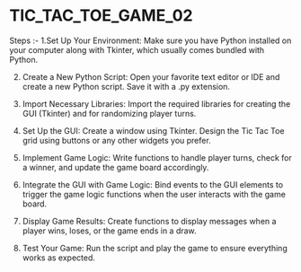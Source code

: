 # TIC_TAC_TOE_GAME_02
Steps :- 
1.Set Up Your Environment: Make sure you have Python installed on your computer along with Tkinter, which usually comes bundled with Python.

2. Create a New Python Script: Open your favorite text editor or IDE and create a new Python script. Save it with a .py extension.

3. Import Necessary Libraries: Import the required libraries for creating the GUI (Tkinter) and for randomizing player turns.

4. Set Up the GUI: Create a window using Tkinter. Design the Tic Tac Toe grid using buttons or any other widgets you prefer.

5. Implement Game Logic: Write functions to handle player turns, check for a winner, and update the game board accordingly.

6. Integrate the GUI with Game Logic: Bind events to the GUI elements to trigger the game logic functions when the user interacts with the game board.

7. Display Game Results: Create functions to display messages when a player wins, loses, or the game ends in a draw.

8. Test Your Game: Run the script and play the game to ensure everything works as expected.
